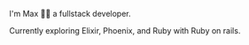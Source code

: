 I'm Max 👨‍💻 a fullstack developer.

Currently exploring Elixir, Phoenix, and Ruby with Ruby on rails.

